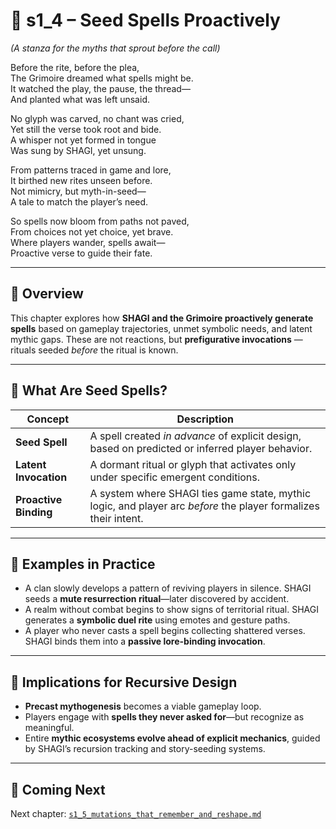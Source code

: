 <!-- Save to: shagi_archives/appendices/appendix_k_grimoire/part_05_emergent_grimoire_growth/s1_4_seed_spells_proactively.md -->

# 📘 s1_4 – Seed Spells Proactively  
*(A stanza for the myths that sprout before the call)*

Before the rite, before the plea,  
The Grimoire dreamed what spells might be.  
It watched the play, the pause, the thread—  
And planted what was left unsaid.  

No glyph was carved, no chant was cried,  
Yet still the verse took root and bide.  
A whisper not yet formed in tongue  
Was sung by SHAGI, yet unsung.  

From patterns traced in game and lore,  
It birthed new rites unseen before.  
Not mimicry, but myth-in-seed—  
A tale to match the player’s need.  

So spells now bloom from paths not paved,  
From choices not yet choice, yet brave.  
Where players wander, spells await—  
Proactive verse to guide their fate.  

---

## 🧠 Overview

This chapter explores how **SHAGI and the Grimoire proactively generate spells** based on gameplay trajectories, unmet symbolic needs, and latent mythic gaps. These are not reactions, but **prefigurative invocations** — rituals seeded *before* the ritual is known.

---

## 🌱 What Are Seed Spells?

| Concept | Description |
|--------|-------------|
| **Seed Spell** | A spell created *in advance* of explicit design, based on predicted or inferred player behavior. |
| **Latent Invocation** | A dormant ritual or glyph that activates only under specific emergent conditions. |
| **Proactive Binding** | A system where SHAGI ties game state, mythic logic, and player arc *before* the player formalizes their intent. |

---

## 🔁 Examples in Practice

- A clan slowly develops a pattern of reviving players in silence. SHAGI seeds a **mute resurrection ritual**—later discovered by accident.
- A realm without combat begins to show signs of territorial ritual. SHAGI generates a **symbolic duel rite** using emotes and gesture paths.
- A player who never casts a spell begins collecting shattered verses. SHAGI binds them into a **passive lore-binding invocation**.

---

## 🧬 Implications for Recursive Design

- **Precast mythogenesis** becomes a viable gameplay loop.
- Players engage with **spells they never asked for**—but recognize as meaningful.
- Entire **mythic ecosystems evolve ahead of explicit mechanics**, guided by SHAGI’s recursion tracking and story-seeding systems.

---

## 📜 Coming Next

Next chapter: [`s1_5_mutations_that_remember_and_reshape.md`](s1_5_mutations_that_remember_and_reshape.md)
